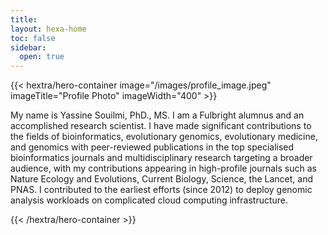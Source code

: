 ```yaml
---
title: 
layout: hexa-home
toc: false
sidebar:
  open: true
---
```


{{< hextra/hero-container image="/images/profile_image.jpeg" imageTitle="Profile Photo" imageWidth="400" >}}

My name is Yassine Souilmi, PhD., MS. I am a Fulbright alumnus and an accomplished research scientist. I have made significant contributions to the fields of bioinformatics, evolutionary genomics, evolutionary medicine, and genomics with peer-reviewed publications in the top specialised bioinformatics journals and multidisciplinary research targeting a broader audience, with my contributions appearing in high-profile journals such as Nature Ecology and Evolutions, Current Biology, Science, the Lancet, and PNAS. I contributed to the earliest efforts (since 2012) to deploy genomic analysis workloads on complicated cloud computing infrastructure.

{{< /hextra/hero-container >}}